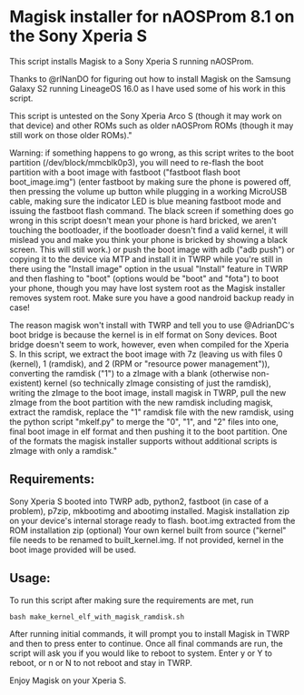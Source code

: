 # Magisk installer for nAOSProm 8.1 on the Sony Xperia S

This script installs Magisk to a Sony Xperia S running nAOSProm.

Thanks to @rINanDO for figuring out how to install Magisk on the Samsung Galaxy S2 running LineageOS 16.0 as I have used some of his work in this script.

This script is untested on the Sony Xperia Arco S (though it may work on that device) and other ROMs such as older nAOSProm ROMs (though it may still work on those older ROMs)."

Warning: if something happens to go wrong, as this script writes to the boot partition (/dev/block/mmcblk0p3), you will need to re-flash the boot partition with a boot image with fastboot ("fastboot flash boot boot_image.img") (enter fastboot by making sure the phone is powered off, then pressing the volume up button while plugging in a working MicroUSB cable, making sure the indicator LED is blue meaning fastboot mode and issuing the fastboot flash command. The black screen if something does go wrong in this script doesn't mean your phone is hard bricked, we aren't touching the bootloader, if the bootloader doesn't find a valid kernel, it will mislead you and make you think your phone is bricked by showing a black screen. This will still work.) or push the boot image with adb ("adb push") or copying it to the device via MTP and install it in TWRP while you're still in there using the "Install image" option in the usual "Install" feature in TWRP and then flashing to "boot" (options would be "boot" and "fota") to boot your phone, though you may have lost system root as the Magisk installer removes system root.
Make sure you have a good nandroid backup ready in case!

The reason magisk won't install with TWRP and tell you to use @AdrianDC's boot bridge is because the kernel is in elf format on Sony devices. Boot bridge doesn't seem to work, however, even when compiled for the Xperia S. In this script, we extract the boot image with 7z (leaving us with files 0 (kernel), 1 (ramdisk), and 2 (RPM or "resource power management")), converting the ramdisk ("1") to a zImage with a blank (otherwise non-existent) kernel (so technically zImage consisting of just the ramdisk), writing the zImage to the boot image, install magisk in TWRP, pull the new zImage from the boot partition with the new ramdisk including magisk, extract the ramdisk, replace the "1" ramdisk file with the new ramdisk, using the python script "mkelf.py" to merge the "0", "1", and "2" files into one, final boot image in elf format and then pushing it to the boot partition. One of the formats the magisk installer supports without additional scripts is zImage with only a ramdisk."

## Requirements:
Sony Xperia S booted into TWRP
adb, python2, fastboot (in case of a problem), p7zip, mkbootimg and abootimg installed.
Magisk installation zip on your device's internal storage ready to flash.
boot.img extracted from the ROM installation zip
(optional) Your own kernel built from source ("kernel" file needs to be renamed to built_kernel.img. If not provided, kernel in the boot image provided will be used.

## Usage:
To run this script after making sure the requirements are met, run 
```
bash make_kernel_elf_with_magisk_ramdisk.sh
```
After running initial commands, it will prompt you to install Magisk in TWRP and then to press enter to continue. Once all final commands are run, the script will ask you if you would like to reboot to system. Enter y or Y to reboot, or n or N to not reboot and stay in TWRP.

Enjoy Magisk on your Xperia S.

